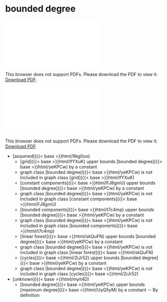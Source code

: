 # bounded degree




<object data="../local_yeKPCw.pdf" type="application/pdf" width="100%" height="480px"><embed src="../local_yeKPCw.pdf"><p>This browser does not support PDFs. Please download the PDF to view it: <a href="../local_yeKPCw.pdf">Download PDF</a>.</p></embed></object>


<object data="../inclusions_yeKPCw.pdf" type="application/pdf" width="100%" height="480px"><embed src="../inclusions_yeKPCw.pdf"><p>This browser does not support PDFs. Please download the PDF to view it: <a href="../inclusions_yeKPCw.pdf">Download PDF</a>.</p></embed></object>

*  [assumed]({{< base >}}html/9kg0oo)
    * [grid]({{< base >}}html/lfYXuK) upper bounds [bounded degree]({{< base >}}html/yeKPCw) by a constant
    * graph class [bounded degree]({{< base >}}html/yeKPCw) is not included in graph class [grid]({{< base >}}html/lfYXuK)
    * [constant components]({{< base >}}html/FJ8gmU) upper bounds [bounded degree]({{< base >}}html/yeKPCw) by a constant
    * graph class [bounded degree]({{< base >}}html/yeKPCw) is not included in graph class [constant components]({{< base >}}html/FJ8gmU)
    * [bounded components]({{< base >}}html/t7c4mp) upper bounds [bounded degree]({{< base >}}html/yeKPCw) by a constant
    * graph class [bounded degree]({{< base >}}html/yeKPCw) is not included in graph class [bounded components]({{< base >}}html/t7c4mp)
    * [linear forest]({{< base >}}html/skQuFN) upper bounds [bounded degree]({{< base >}}html/yeKPCw) by a constant
    * graph class [bounded degree]({{< base >}}html/yeKPCw) is not included in graph class [linear forest]({{< base >}}html/skQuFN)
    * [cycles]({{< base >}}html/2iJr52) upper bounds [bounded degree]({{< base >}}html/yeKPCw) by a constant
    * graph class [bounded degree]({{< base >}}html/yeKPCw) is not included in graph class [cycles]({{< base >}}html/2iJr52)
*  [unknown]({{< base >}}html/myit4D)
    * [bounded degree]({{< base >}}html/yeKPCw) upper bounds [maximum degree]({{< base >}}html/UyQ5yM) by a constant -- By definition